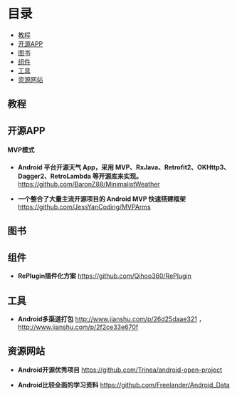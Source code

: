 # 目录
* [教程](#教程)
* [开源APP](#开源app)
* [图书](#图书)
* [组件](#组件)
* [工具](#工具)
* [资源网站](#资源网站)

## 教程

## 开源APP

#### MVP模式

* **Android 平台开源天气 App，采用 MVP、RxJava、Retrofit2、OKHttp3、Dagger2、RetroLambda 等开源库来实现。**<br>
https://github.com/BaronZ88/MinimalistWeather

* **一个整合了大量主流开源项目的 Android MVP 快速搭建框架**<br>
https://github.com/JessYanCoding/MVPArms

## 图书

## 组件

* **RePlugin插件化方案**
https://github.com/Qihoo360/RePlugin

## 工具

* **Android多渠道打包**
http://www.jianshu.com/p/26d25daae321 ，
http://www.jianshu.com/p/2f2ce33e670f

## 资源网站

* **Android开源优秀项目**
https://github.com/Trinea/android-open-project

* **Android比较全面的学习资料**
https://github.com/Freelander/Android_Data
